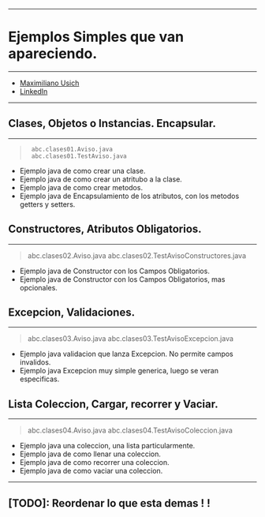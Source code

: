 -----
# Ejemplos Simples que van apareciendo.

-----
 - [Maximiliano Usich](http://www.maximilianou.com.ar)
 - [LinkedIn](http://www.linkedin.com/in/maximilianou)
-----

##  Clases, Objetos o Instancias. Encapsular.
-----
>      abc.clases01.Aviso.java
>      abc.clases01.TestAviso.java

* Ejemplo java de como crear una clase.
* Ejemplo java de como crear un atritubo a la clase.
* Ejemplo java de como crear metodos.
* Ejemplo java de Encapsulamiento de los atributos, con los metodos getters y setters.

##  Constructores, Atributos Obligatorios.
-----
> abc.clases02.Aviso.java
> abc.clases02.TestAvisoConstructores.java

* Ejemplo java de Constructor con los Campos Obligatorios.
* Ejemplo java de Constructor con los Campos Obligatorios, mas opcionales.

##  Excepcion, Validaciones.
-----
> abc.clases03.Aviso.java
> abc.clases03.TestAvisoExcepcion.java

* Ejemplo java validacion que lanza Excepcion. No permite campos invalidos.
* Ejemplo java Excepcion muy simple generica, luego se veran especificas.

##  Lista Coleccion, Cargar, recorrer y Vaciar.
-----
> abc.clases04.Aviso.java
> abc.clases04.TestAvisoColeccion.java

* Ejemplo java una coleccion, una lista particularmente.
* Ejemplo java de como llenar una coleccion.
* Ejemplo java de como recorrer una coleccion.
* Ejemplo java de como vaciar una coleccion.

-----
[TODO]: Reordenar lo que esta demas ! !
-----
